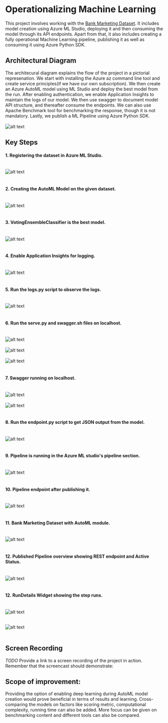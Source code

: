 # Operationalizing Machine Learning

This project involves working with the [Bank Marketing Dataset](https://automlsamplenotebookdata.blob.core.windows.net/automl-sample-notebook-data/bankmarketing_train.csv). It includes model creation using Azure ML Studio, deploying it and then consuming the model through its API endpoints. Apart from that, it also includes creating a fully operational Machine Learning pipeline, publishing it as well as consuming it using Azure Python SDK.

## Architectural Diagram
The architecural diagram explains the flow of the project in a pictorial represenation. We start with installing the Azure az command line tool and create service principles(if we have our own subscription). We then create an Azure AutoML model using ML Studio and deploy the best model from the run. After enabling authentication, we enable Application Insights to maintain the logs of our model. We then use swagger to document model API structure, and thereafter consume the endpoints. We can also use Apache Benchmark tool for benchmarking the response, though it is not mandatory. Lastly, we publish a ML Pipeline using Azure Python SDK. 
<br></br> 
![alt text](https://github.com/himanshu004/AZMLND_Operationalizing_Machine_Learning/blob/main/screenshots/ArchDia.png)

## Key Steps
#### 1. Registering the dataset in Azure ML Studio.<br></br>
![alt text](https://github.com/himanshu004/AZMLND_Operationalizing_Machine_Learning/blob/main/screenshots/dataset-avail.jpg)
<br></br>

#### 2. Creating the AutoML Model on the given dataset.<br></br>
![alt text](https://github.com/himanshu004/AZMLND_Operationalizing_Machine_Learning/blob/main/screenshots/automl-model-creation.jpg)
<br></br>

#### 3. VotingEnsembleClassifier is the best model.<br></br>
![alt text](https://github.com/himanshu004/AZMLND_Operationalizing_Machine_Learning/blob/main/screenshots/best-model.jpg)
<br></br>

#### 4. Enable Application Insights for logging.<br></br>
![alt text](https://github.com/himanshu004/AZMLND_Operationalizing_Machine_Learning/blob/main/screenshots/aienabled.jpg)
<br></br>

#### 5. Run the logs.py script to observe the logs.<br></br>
![alt text](https://github.com/himanshu004/AZMLND_Operationalizing_Machine_Learning/blob/main/screenshots/logsdotpy.jpg)
<br></br>

#### 6. Run the serve.py and swagger.sh files on localhost.<br></br>
![alt text](https://github.com/himanshu004/AZMLND_Operationalizing_Machine_Learning/blob/main/screenshots/running-serve.py.jpg)
<br></br>
![alt text](https://github.com/himanshu004/AZMLND_Operationalizing_Machine_Learning/blob/main/screenshots/running-swagger-container.jpg)
<br></br>
![alt text](https://github.com/himanshu004/AZMLND_Operationalizing_Machine_Learning/blob/main/screenshots/swagger-localhost.jpg)
<br></br>

#### 7. Swagger running on localhost.<br></br>
![alt text](https://github.com/himanshu004/AZMLND_Operationalizing_Machine_Learning/blob/main/screenshots/swagger1.jpg)
<br></br>
![alt text](https://github.com/himanshu004/AZMLND_Operationalizing_Machine_Learning/blob/main/screenshots/swagger2.jpg)
<br></br>

#### 8. Run the endpoint.py script to get JSON output from the model.<br></br>
![alt text](https://github.com/himanshu004/AZMLND_Operationalizing_Machine_Learning/blob/main/screenshots/endpoint.py.jpg)
<br></br>

#### 9. Pipeline is running in the Azure ML studio's pipeline section.<br></br>
![alt text](https://github.com/himanshu004/AZMLND_Operationalizing_Machine_Learning/blob/main/screenshots/pipeline-running.jpg)
<br></br>

#### 10. Pipeline endpoint after publishing it.<br></br>
![alt text](https://github.com/himanshu004/AZMLND_Operationalizing_Machine_Learning/blob/main/screenshots/pipeline-endpoint.jpg)
<br></br>

#### 11. Bank Marketing Dataset with AutoML module. <br></br>
![alt text](https://github.com/himanshu004/AZMLND_Operationalizing_Machine_Learning/blob/main/screenshots/pipeline-automl.jpg)
<br></br>

#### 12. Published Pipeline overview showing REST endpoint and Active Status. <br></br>
![alt text](https://github.com/himanshu004/AZMLND_Operationalizing_Machine_Learning/blob/main/screenshots/activestatus.jpg)
<br></br>

#### 12. RunDetails Widget showing the step runs.  <br></br>
![alt text](https://github.com/himanshu004/AZMLND_Operationalizing_Machine_Learning/blob/main/screenshots/jupyterrun.jpg)
<br></br>

![alt text](https://github.com/himanshu004/AZMLND_Operationalizing_Machine_Learning/blob/main/screenshots/scheduledrun1.jpg)
<br></br>


## Screen Recording
*TODO* Provide a link to a screen recording of the project in action. Remember that the screencast should demonstrate:

## Scope of improvement:
Providing the option of enabling deep learning during AutoML model creation would prove beneficial in terms of results and learning. Cross-comparing the models on factors like scoring metric, computational complexity, running time can also be added. 
More focus can be given on benchmarking content and different tools can also be compared.